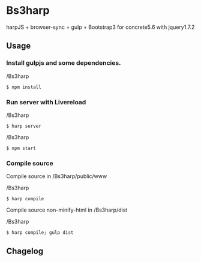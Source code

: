 # Bs3harp

harpJS + browser-sync + gulp + Bootstrap3 for concrete5.6 with jquery1.7.2

## Usage

### Install gulpjs and some dependencies.

/Bs3harp

```
$ npm install
```

### Run server with Livereload

/Bs3harp

```
$ harp server
```

/Bs3harp

```
$ npm start
```

### Compile source 

Compile source in /Bs3harp/public/www 

/Bs3harp

```
$ harp compile
```

Compile source non-minify-html in /Bs3harp/dist

/Bs3harp

```
$ harp compile; gulp dist
```

## Chagelog

